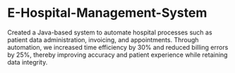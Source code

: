 # E-Hospital-Management-System
Created a Java-based system to automate hospital processes such as patient data administration, invoicing, and appointments. Through automation, we increased time efficiency by 30% and reduced billing errors by 25%, thereby improving accuracy and patient experience while retaining data integrity.
